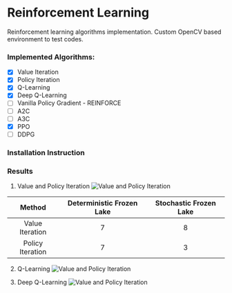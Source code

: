 # Reinforcement Learning
Reinforcement learning algorithms implementation. Custom OpenCV based environment to test codes.

### Implemented Algorithms:
- [x] Value Iteration
- [x] Policy Iteration
- [x] Q-Learning
- [x] Deep Q-Learning
- [ ] Vanilla Policy Gradient - REINFORCE
- [ ] A2C
- [ ] A3C
- [x]  PPO
- [ ] DDPG

### Installation Instruction


### Results
1. Value and Policy Iteration
![Value and Policy Iteration](https://github.com/khush3/rl_algorithms/blob/master/Results/Iter-Methods.gif)

|      Method      | Deterministic Frozen Lake | Stochastic Frozen Lake |
| :--------------: | :-----------------------: | :--------------------: |
| Value Iteration  |             7             |           8            |
| Policy Iteration |             7             |           3            |

  

2. Q-Learning
![Value and Policy Iteration](https://github.com/khush3/rl_algorithms/blob/master/Results/Q-Learning.gif)


3. Deep Q-Learning
![Value and Policy Iteration](https://github.com/khush3/rl_algorithms/blob/master/Results/Deep-Q-Learning.gif)
